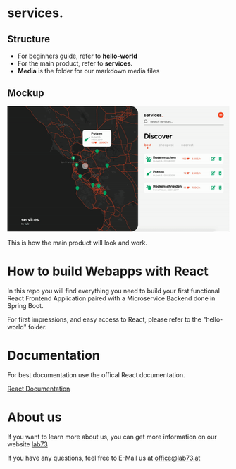 # services. 

## Structure 

* For beginners guide, refer to **hello-world** 
* For the main product, refer to **services.**
* **Media** is the folder for our markdown media files

## Mockup

![Mockup](/media/mockup.gif)

This is how the main product will look and work. 


# How to build Webapps with React

In this repo you will find everything you need to build your first functional React Frontend Application paired with a Microservice Backend done in Spring Boot. 

For first impressions, and easy access to React, please refer to the "hello-world" folder. 

# Documentation

For best documentation use the offical React documentation.

[React Documentation](https://reactjs.org/docs/getting-started.html)

# About us

If you want to learn more about us, you can get more information on our website
[lab73](https://lab73.at)

If you have any questions, feel free to E-Mail us at
[office@lab73.at](office@lab73.at)
